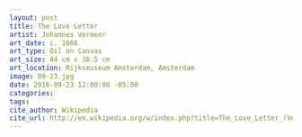 ```yaml
---
layout: post
title: The Love Letter
artist: Johannes Vermeer
art_date: c. 1666
art_type: Oil on Canvas
art_size: 44 cm x 38.5 cm
art_location: Rijksmuseum Amsterdam, Amsterdam
image: 09-23.jpg
date: 2016-09-23 12:00:00 -05:00
categories:
tags:
cite_author: Wikipedia
cite_url: http://en.wikipedia.org/w/index.php?title=The_Love_Letter_(Vermeer)&oldid=588082073
---
```

